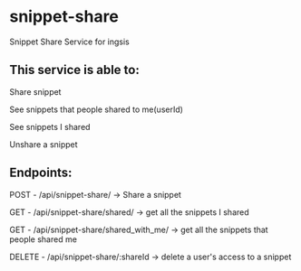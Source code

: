 # snippet-share
Snippet Share Service for ingsis

## This service is able to:

Share snippet

See snippets that people shared to me(userId)

See snippets I shared

Unshare a snippet

## Endpoints:

POST - /api/snippet-share/ -> Share a snippet

GET - /api/snippet-share/shared/ -> get all the snippets I shared

GET - /api/snippet-share/shared_with_me/ -> get all the snippets that people shared me

DELETE - /api/snippet-share/:shareId -> delete a user's access to a snippet
